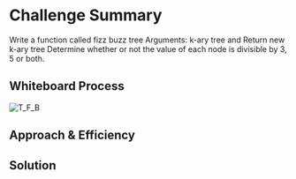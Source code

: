 # Challenge Summary
<!-- Description of the challenge -->
Write a function called fizz buzz tree  Arguments: k-ary tree and Return new k-ary 
tree Determine whether or not the value of each node is divisible by 3, 5 or both. 
## Whiteboard Process
<!-- Embedded whiteboard image -->
![T_F_B]()
## Approach & Efficiency
<!-- What approach did you take? Why? What is the Big O space/time for this approach? -->

## Solution
<!-- Show how to run your code, and examples of it in action -->